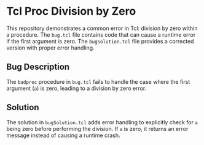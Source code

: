 # Tcl Proc Division by Zero

This repository demonstrates a common error in Tcl: division by zero within a procedure.  The `bug.tcl` file contains code that can cause a runtime error if the first argument is zero.  The `bugSolution.tcl` file provides a corrected version with proper error handling.

## Bug Description
The `badproc` procedure in `bug.tcl` fails to handle the case where the first argument (`a`) is zero, leading to a division by zero error. 

## Solution
The solution in `bugSolution.tcl` adds error handling to explicitly check for `a` being zero before performing the division.  If `a` is zero, it returns an error message instead of causing a runtime crash.